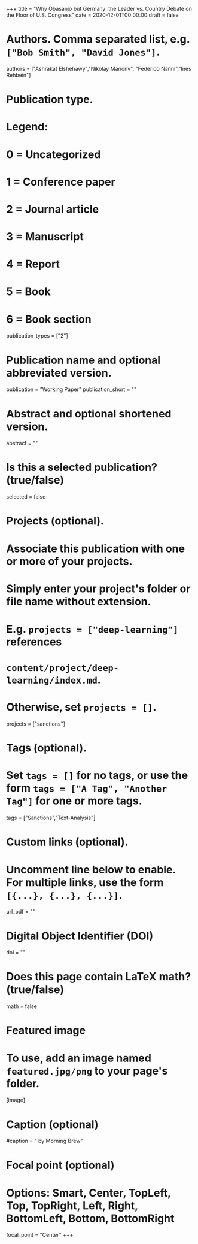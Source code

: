 
+++
title = "Why Obasanjo but Germany: the Leader vs. Country Debate on the Floor of U.S. Congress"
date = 2020-12-01T00:00:00
draft = false

# Authors. Comma separated list, e.g. `["Bob Smith", "David Jones"]`.
authors = ["Ashrakat Elshehawy","Nikolay Marionv", "Federico Nanni","Ines Rehbein"]

# Publication type.
# Legend:
# 0 = Uncategorized
# 1 = Conference paper
# 2 = Journal article
# 3 = Manuscript
# 4 = Report
# 5 = Book
# 6 = Book section
publication_types = ["2"]

# Publication name and optional abbreviated version.
publication = "Working Paper"
publication_short = ""

# Abstract and optional shortened version.
abstract = ""

# Is this a selected publication? (true/false)
selected = false

# Projects (optional).
#   Associate this publication with one or more of your projects.
#   Simply enter your project's folder or file name without extension.
#   E.g. `projects = ["deep-learning"]` references 
#   `content/project/deep-learning/index.md`.
#   Otherwise, set `projects = []`.
projects = ["sanctions"]

# Tags (optional).
#   Set `tags = []` for no tags, or use the form `tags = ["A Tag", "Another Tag"]` for one or more tags.
tags = ["Sanctions","Text-Analysis"]

# Custom links (optional).
#   Uncomment line below to enable. For multiple links, use the form `[{...}, {...}, {...}]`.
url_pdf = "" 

# Digital Object Identifier (DOI)
doi = ""

# Does this page contain LaTeX math? (true/false)
math = false

# Featured image
# To use, add an image named `featured.jpg/png` to your page's folder. 
[image]
  # Caption (optional)
  #caption = " by Morning Brew"

  # Focal point (optional)
  # Options: Smart, Center, TopLeft, Top, TopRight, Left, Right, BottomLeft, Bottom, BottomRight
  focal_point = "Center"
+++


